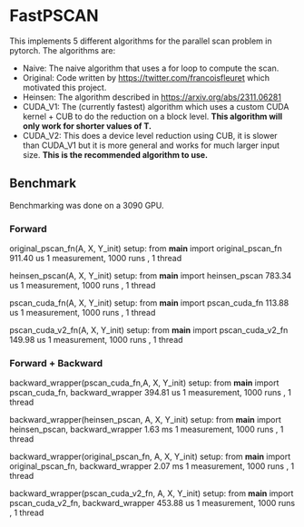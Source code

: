 # FastPSCAN


This implements 5 different algorithms for the parallel scan problem in pytorch. The algorithms are:
- Naive: The naive algorithm that uses a for loop to compute the scan.
- Original: Code written by https://twitter.com/francoisfleuret which motivated this project.
- Heinsen: The algorithm described in https://arxiv.org/abs/2311.06281
- CUDA_V1: The (currently fastest) algorithm which uses a custom CUDA kernel + CUB to do the reduction on a block level. **This algorithm will only work for shorter values of T.**
- CUDA_V2: This does a device level reduction using CUB, it is slower than CUDA_V1 but it is more general and works for much larger input size. **This is the recommended algorithm to use.**

## Benchmark

Benchmarking was done on a 3090 GPU.

### Forward
original_pscan_fn(A, X, Y_init)
setup: from __main__ import original_pscan_fn
  911.40 us
  1 measurement, 1000 runs , 1 thread


heinsen_pscan(A, X, Y_init)
setup: from __main__ import heinsen_pscan
  783.34 us
  1 measurement, 1000 runs , 1 thread


pscan_cuda_fn(A, X, Y_init)
setup: from __main__ import pscan_cuda_fn
  113.88 us
  1 measurement, 1000 runs , 1 thread


pscan_cuda_v2_fn(A, X, Y_init)
setup: from __main__ import pscan_cuda_v2_fn
  149.98 us
  1 measurement, 1000 runs , 1 thread

### Forward + Backward

backward_wrapper(pscan_cuda_fn,A, X, Y_init)
setup: from __main__ import pscan_cuda_fn, backward_wrapper
  394.81 us
  1 measurement, 1000 runs , 1 thread

backward_wrapper(heinsen_pscan, A, X, Y_init)
setup: from __main__ import heinsen_pscan, backward_wrapper
  1.63 ms
  1 measurement, 1000 runs , 1 thread

backward_wrapper(original_pscan_fn, A, X, Y_init)
setup: from __main__ import original_pscan_fn, backward_wrapper
  2.07 ms
  1 measurement, 1000 runs , 1 thread

backward_wrapper(pscan_cuda_v2_fn, A, X, Y_init)
setup: from __main__ import pscan_cuda_v2_fn, backward_wrapper
  453.88 us
  1 measurement, 1000 runs , 1 thread